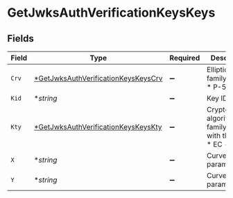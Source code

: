 # GetJwksAuthVerificationKeysKeys


## Fields

| Field                                                                                                | Type                                                                                                 | Required                                                                                             | Description                                                                                          |
| ---------------------------------------------------------------------------------------------------- | ---------------------------------------------------------------------------------------------------- | ---------------------------------------------------------------------------------------------------- | ---------------------------------------------------------------------------------------------------- |
| `Crv`                                                                                                | [*GetJwksAuthVerificationKeysKeysCrv](../../models/operations/getjwksauthverificationkeyskeyscrv.md) | :heavy_minus_sign:                                                                                   | Elliptic curve family.<br/>* P-521 -                                                                 |
| `Kid`                                                                                                | **string*                                                                                            | :heavy_minus_sign:                                                                                   | Key ID                                                                                               |
| `Kty`                                                                                                | [*GetJwksAuthVerificationKeysKeysKty](../../models/operations/getjwksauthverificationkeyskeyskty.md) | :heavy_minus_sign:                                                                                   | Cryptographic algorithm family used with the key.<br/>* EC -                                         |
| `X`                                                                                                  | **string*                                                                                            | :heavy_minus_sign:                                                                                   | Curve parameter                                                                                      |
| `Y`                                                                                                  | **string*                                                                                            | :heavy_minus_sign:                                                                                   | Curve parameter                                                                                      |